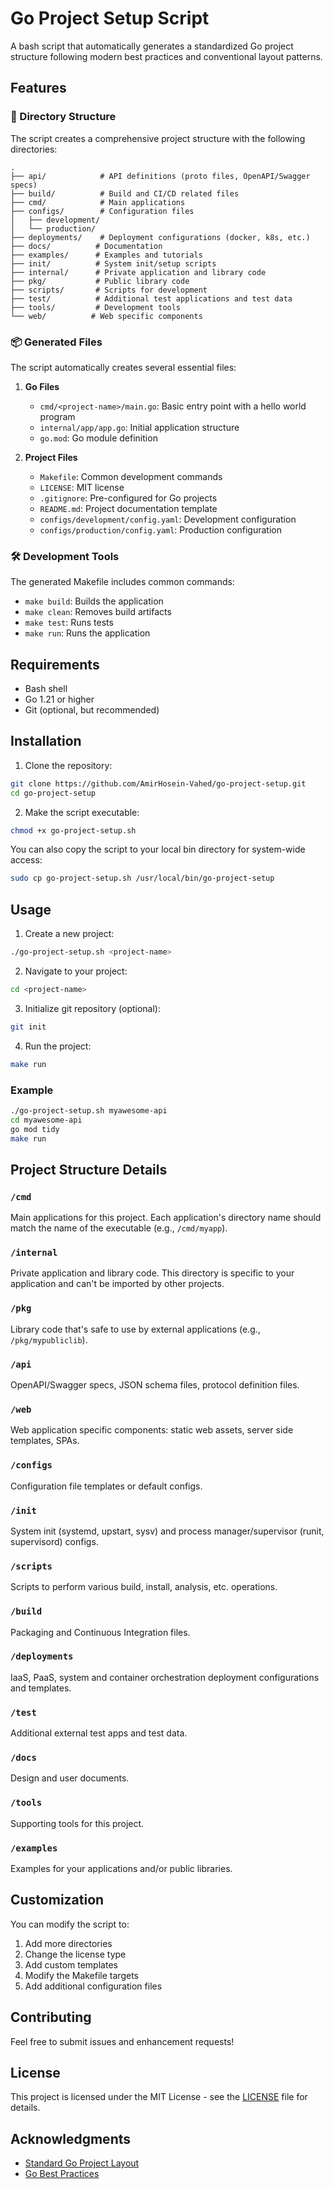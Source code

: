# Go Project Setup Script

A bash script that automatically generates a standardized Go project structure following modern best practices and conventional layout patterns.

## Features

### 📁 Directory Structure
The script creates a comprehensive project structure with the following directories:

```
.
├── api/            # API definitions (proto files, OpenAPI/Swagger specs)
├── build/          # Build and CI/CD related files
├── cmd/            # Main applications
├── configs/        # Configuration files
│   ├── development/
│   └── production/
├── deployments/    # Deployment configurations (docker, k8s, etc.)
├── docs/          # Documentation
├── examples/      # Examples and tutorials
├── init/          # System init/setup scripts
├── internal/      # Private application and library code
├── pkg/           # Public library code
├── scripts/       # Scripts for development
├── test/          # Additional test applications and test data
├── tools/         # Development tools
└── web/          # Web specific components
```

### 📦 Generated Files
The script automatically creates several essential files:

1. **Go Files**
   - `cmd/<project-name>/main.go`: Basic entry point with a hello world program
   - `internal/app/app.go`: Initial application structure
   - `go.mod`: Go module definition

2. **Project Files**
   - `Makefile`: Common development commands
   - `LICENSE`: MIT license
   - `.gitignore`: Pre-configured for Go projects
   - `README.md`: Project documentation template
   - `configs/development/config.yaml`: Development configuration
   - `configs/production/config.yaml`: Production configuration

### 🛠 Development Tools
The generated Makefile includes common commands:
- `make build`: Builds the application
- `make clean`: Removes build artifacts
- `make test`: Runs tests
- `make run`: Runs the application

## Requirements

- Bash shell
- Go 1.21 or higher
- Git (optional, but recommended)

## Installation

1. Clone the repository:
```bash
git clone https://github.com/AmirHosein-Vahed/go-project-setup.git
cd go-project-setup
```

2. Make the script executable:
```bash
chmod +x go-project-setup.sh
```

You can also copy the script to your local bin directory for system-wide access:
```bash
sudo cp go-project-setup.sh /usr/local/bin/go-project-setup
```

## Usage

1. Create a new project:
```bash
./go-project-setup.sh <project-name>
```

2. Navigate to your project:
```bash
cd <project-name>
```

3. Initialize git repository (optional):
```bash
git init
```

4. Run the project:
```bash
make run
```

### Example
```bash
./go-project-setup.sh myawesome-api
cd myawesome-api
go mod tidy
make run
```

## Project Structure Details

### `/cmd`
Main applications for this project. Each application's directory name should match the name of the executable (e.g., `/cmd/myapp`).

### `/internal`
Private application and library code. This directory is specific to your application and can't be imported by other projects.

### `/pkg`
Library code that's safe to use by external applications (e.g., `/pkg/mypubliclib`).

### `/api`
OpenAPI/Swagger specs, JSON schema files, protocol definition files.

### `/web`
Web application specific components: static web assets, server side templates, SPAs.

### `/configs`
Configuration file templates or default configs.

### `/init`
System init (systemd, upstart, sysv) and process manager/supervisor (runit, supervisord) configs.

### `/scripts`
Scripts to perform various build, install, analysis, etc. operations.

### `/build`
Packaging and Continuous Integration files.

### `/deployments`
IaaS, PaaS, system and container orchestration deployment configurations and templates.

### `/test`
Additional external test apps and test data.

### `/docs`
Design and user documents.

### `/tools`
Supporting tools for this project.

### `/examples`
Examples for your applications and/or public libraries.

## Customization

You can modify the script to:
1. Add more directories
2. Change the license type
3. Add custom templates
4. Modify the Makefile targets
5. Add additional configuration files

## Contributing

Feel free to submit issues and enhancement requests!

## License

This project is licensed under the MIT License - see the [LICENSE](LICENSE) file for details.

## Acknowledgments

- [Standard Go Project Layout](https://github.com/golang-standards/project-layout)
- [Go Best Practices](https://golang.org/doc/effective_go) 